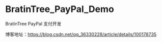 # BratinTree_PayPal_Demo

BratinTree PayPal 支付开发

博客地址：https://blog.csdn.net/qq_36330228/article/details/100178735
